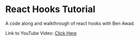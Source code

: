 # React Hooks Tutorial

A code along and walkthrough of react hooks with Ben Awad.

Link to YouTube Video: [Click Here](https://www.youtube.com/watch?v=lhMKvyLRWo0)